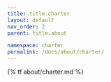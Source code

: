 ```yaml
---
title: title.charter
layout: default
nav_order: 2
parent: title.about

namespace: charter
permalink: /docs/about/charter/
---
```

{% tf about/charter.md %}